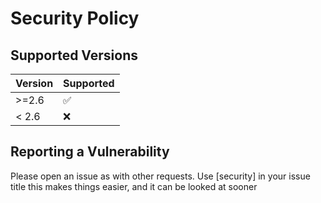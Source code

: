 # Security Policy

## Supported Versions

| Version | Supported          |
| ------- | ------------------ |
| >=2.6   | :white_check_mark: |
| < 2.6   | :x:                |

## Reporting a Vulnerability

Please open an issue as with other requests.
Use [security] in your issue title this makes things easier, and it can be looked at sooner
